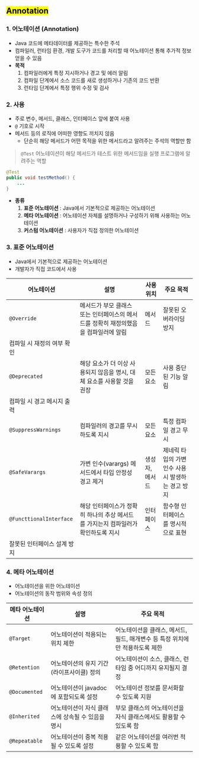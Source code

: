 ## <mark color="#fbc956">Annotation</mark>

### 1. 어노테이션 (Annotation)

- Java 코드에 메타데이터를 제공하는 특수한 주석
- 컴파일러, 런타임 환경, 개발 도구가 코드를 처리할 때 어노테이션 통해 추가적 정보 얻을 수 있음
- **목적**
  1. 컴파일러에게 특정 지시하거나 경고 및 에러 알림
  2. 컴파일 단계에서 소스 코드를 새로 생성하거나 기존의 코드 반환
  3. 런타임 단계에서 특정 행위 수정 및 검사

### 2. 사용

- 주로 변수, 메서드, 클래스, 인터페이스 앞에 붙여 사용
- `@` 기호로 시작
- 메서드 등의 로직에 어떠한 영향도 끼치지 않음
  - 단순히 해당 메서드가 어떤 목적을 위한 메서드라고 알려주는 주석의 역할만 함

> `@Test` 어노테이션이 해당 메서드가 테스트 위한 메서드임을 실행 프로그램에 알려주는 역할

```java
@Test
public void testMethod() {
	...
}
```

- **종류**
  1. **표준 어노테이션** : Java에서 기본적으로 제공하는 어노테이션
  2. **메타 어노테이션** : 어노테이션 자체를 설명하거나 구성하기 위해 사용하는 어노테이션
  3. **커스텀 어노테이션** : 사용자가 직접 정의한 어노테이션

### 3. 표준 어노테이션

- Java에서 기본적으로 제공하는 어노테이션
- 개발자가 직접 코드에서 사용

| 어노테이션                  | 설명                                                                                | 사용 위치      | 주요 목적                                          |
| --------------------------- | ----------------------------------------------------------------------------------- | -------------- | -------------------------------------------------- |
| `@Override`                 | 메서드가 부모 클래스 또는 인터페이스의 메서드를 정확히 재정의했음을 컴파일러에 알림 | 메서드         | 잘못된 오버라이딩 방지                             |
| 컴파일 시 재정의 여부 확인  |
| `@Deprecated`               | 해당 요소가 더 이상 사용되지 않음을 명시, 대체 요소를 사용할 것을 권장              | 모든 요소      | 사용 중단된 기능 알림                              |
| 컴파일 시 경고 메시지 출력  |
| `@SuppressWarnings`         | 컴파일러의 경고를 무시하도록 지시                                                   | 모든 요소      | 특정 컴파일 경고 무시                              |
| `@SafeVarargs`              | 가변 인수(varargs) 메서드에서 타입 안정성 경고 제거                                 | 생성자, 메서드 | 제네릭 타입의 가변 인수 사용 시 발생하는 경고 방지 |
| `@FuncttionalInterface`     | 해당 인터페이스가 정확히 하나의 추상 메서드를 가지는지 컴파일러가 확인하도록 지시   | 인터페이스     | 함수형 인터페이스를 명시적으로 표현                |
| 잘못된 인터페이스 설계 방지 |

### 4. 메타 어노테이션

- 어노테이션을 위한 어노테이션
- 어노테이션의 동작 범위와 속성 정의

| 메타 어노테이션 | 설명                                             | 주요 목적                                                                    |
| --------------- | ------------------------------------------------ | ---------------------------------------------------------------------------- |
| `@Target`       | 어노테이션이 적용되는 위치 제한                  | 어노테이션을 클래스, 메서드, 필드, 매개변수 등 특정 위치에만 적용하도록 제한 |
| `@Retention`    | 어노테이션의 유지 기간(라이프사이클) 정의        | 어노테이션이 소스, 클래스, 런타임 중 어디까지 유지될지 결정                  |
| `@Documented`   | 어노테이션이 javadoc에 포함되도록 설정           | 어노테이션 정보를 문서화할 수 있도록 지원                                    |
| `@Inherited`    | 어노테이션이 자식 클래스에 상속될 수 있음을 명시 | 부모 클래스의 어노테이션을 자식 클래스에서도 활용할 수 있도록 함             |
| `@Repeatable`   | 어노테이션이 중복 적용될 수 있도록 설정          | 같은 어노테이션을 여러번 적용할 수 있도록 함                                 |

